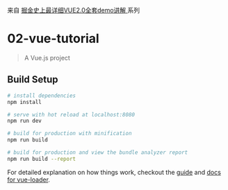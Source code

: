 来自 [掘金史上最详细VUE2.0全套demo讲解 ](https://juejin.im/post/58d4a19e5c497d0057e9afc0) 系列
# 02-vue-tutorial

> A Vue.js project

## Build Setup

``` bash
# install dependencies
npm install

# serve with hot reload at localhost:8080
npm run dev

# build for production with minification
npm run build

# build for production and view the bundle analyzer report
npm run build --report
```

For detailed explanation on how things work, checkout the [guide](http://vuejs-templates.github.io/webpack/) and [docs for vue-loader](http://vuejs.github.io/vue-loader).
